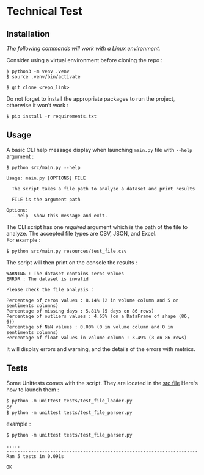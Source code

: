 # Technical Test
## Installation

_The following commands will work with a Linux environment._

Consider using a virtual environment before cloning the repo :

```
$ python3 -m venv .venv   
$ source .venv/bin/activate
```

`$ git clone <repo_link>`

Do not forget to install the appropriate packages to run the project,
otherwise it won't work :  

`$ pip install -r requirements.txt`

## Usage

A basic CLI help message display when launching `main.py` file with `--help` argument :

```commandline
$ python src/main.py --help

Usage: main.py [OPTIONS] FILE

  The script takes a file path to analyze a dataset and print results

  FILE is the argument path

Options:
  --help  Show this message and exit.
```

The CLI script has one _required_ argument which is the path of the file to analyze. The accepted file types are CSV, JSON, and Excel.   
For example :

```commandline
$ python src/main.py resources/test_file.csv
```
 The script will then print on the console the results :
 
```commandline
WARNING : The dataset contains zeros values
ERROR : The dataset is invalid

Please check the file analysis :

Percentage of zeros values : 8.14% (2 in volume column and 5 on sentiments columns)
Percentage of missing days : 5.81% (5 days on 86 rows)
Percentage of outliers values : 4.65% (on a DataFrame of shape (86, 6))
Percentage of NaN values : 0.00% (0 in volume column and 0 in sentiments columns)
Percentage of float values in volume column : 3.49% (3 on 86 rows)
```

It will display errors and warning, and the details of the errors with metrics.

## Tests

Some Unittests comes with the script. They are located in the [src file](tests) Here's how to launch them : 

`$ python -m unittest tests/test_file_loader.py`   
or   
`$ python -m unittest tests/test_file_parser.py`

example :
```commandline
$ python -m unittest tests/test_file_parser.py

.....
----------------------------------------------------------------------
Ran 5 tests in 0.091s

OK
```